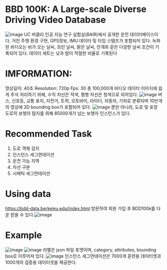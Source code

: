 # BBD 100K: A Large-scale Diverse Driving Video Database
![image](https://user-images.githubusercontent.com/61510837/113557061-61518700-9638-11eb-9da3-8eb52b94e7b1.png)
UC 버클리 인공 지능 연구 실험실(BAIR)에서 공개한 운전 데이터베이스이다. 거친 주행 환경 구현, GPS정보, IMU 데이터 및 타임 스탬프가 포함되어 있다. 녹화된 비디오는 비가 오는 날씨, 흐린 날씨, 맑은 날씨, 안개와 같은 다양한 날씨 조건이 기록되어 있다. 데이터 세트는 낮과 밤이 적절한 비율로 기록된다
# IMFORMATION: 
영상길이: 40초
Resolution: 720p
Fps: 30
총 100,000개 비디오 데이터
이미지에 쉽게 주석 처리하기 위해, 수직 차선은 적색, 평행 차선은 청색으로 되어있다. 
![image](https://user-images.githubusercontent.com/61510837/113557134-7cbc9200-9638-11eb-93fa-7cbde4f08c55.png)
버스, 신호등, 교통 표지, 자전거, 트럭, 오토바이, 라이더, 자동차, 기차로 분류되며 10만개의 영상에 2D bounding box가 포함되어 있다. ![image](https://user-images.githubusercontent.com/61510837/113557159-87772700-9638-11eb-9d0d-27d9f1d41713.png)
뿐만 아니라, 도로 및 포장 도로의 보행자 탐지를 위해 85000개가 넘는 보행자 인스턴스가 있다.
# Recommended Task
1.	도로 객체 감지
2.	인스턴스 세그먼테이션
3.	운전 가능 지역
4.	차선 구분
5.	시메틱 세그먼테이션
# Using data
https://bdd-data.berkeley.edu/index.html 방문하여 회원 가입 후 BDD100k를 다운 받을 수 있다.![image](https://user-images.githubusercontent.com/61510837/113557226-a4135f00-9638-11eb-8e19-3666d9f761c7.png)
# Example
![image](https://user-images.githubusercontent.com/61510837/113557250-ab3a6d00-9638-11eb-882d-e700642ab6a8.png) ![image](https://user-images.githubusercontent.com/61510837/113557254-ad9cc700-9638-11eb-9774-fa864712aef5.png)
라벨은 json 파일 포맷이며, category, attributes, bounding box로 이루어져 있다.
![image](https://user-images.githubusercontent.com/61510837/113557264-b2fa1180-9638-11eb-91b3-3308680f812d.png)
인스턴스 세그먼테이션은 7000개 훈련용 데이터셋과 1000개의 검증용 데이터셋을 제공한다.
